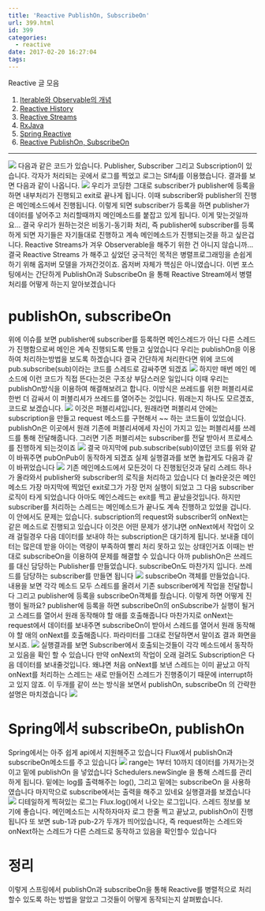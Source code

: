 ```yaml
---
title: 'Reactive PublishOn, SubscribeOn'
url: 399.html
id: 399
categories:
  - reactive
date: 2017-02-20 16:27:04
tags:
---
```


Reactive 글 모음

1.  [Iterable와 Observable의 개념](https://ahea.wordpress.com/2017/02/02/iterable%ec%99%80-observable%ec%9d%98-%ea%b0%9c%eb%85%90/)
2.  [Reactive History](https://ahea.wordpress.com/2017/02/03/reactive-history/)
3.  [Reactive Streams](https://ahea.wordpress.com/2017/02/13/reactive-streams/)
4.  [RxJava](https://ahea.wordpress.com/2017/02/13/rxjava/)
5.  [Spring Reactive](https://ahea.wordpress.com/2017/02/15/spring-reactive/)
6.  [Reactive PublishOn, SubscribeOn](https://ahea.wordpress.com/2017/02/20/reactive-publishon-subscribeon/)

* * *

[![](https://ahea.files.wordpress.com/2017/02/993d6acff3e9bc2448266c19570a4a18.png)](http://ahea.files.wordpress.com/2017/02/993d6acff3e9bc2448266c19570a4a18.png) 다음과 같은 코드가 있습니다. Publisher, Subscriber 그리고 Subscription이 있습니다. 각자가 처리되는 곳에서 로그를 찍었고 로그는 Slf4j를 이용했습니다. 결과를 보면 다음과 같이 나옵니다. [![](https://ahea.files.wordpress.com/2017/02/c95e4162e7e91ab27a2ddbc6e013e552.png)](http://ahea.files.wordpress.com/2017/02/c95e4162e7e91ab27a2ddbc6e013e552.png) 우리가 코딩한 그대로 subscriber가 publisher에 등록을 하면 내부처리가 진행되고 exit로 끝나게 됩니다. 이때 subscriber와 publisher의 진행은 메인메소드에서 진행됩니다. 이렇게 되면 subscriber가 등록을 하면 publisher가 데이터를 넣어주고 처리할때까지 메인메소드를 붙잡고 있게 됩니다. 이게 맞는것일까요… 결국 우리가 원하는것은 비동기-동기화 처리, 즉 publisher에 subscriber를 등록하게 되면 자기들은 자기들대로 진행하고 계속 메인메소드가 진행되는것을 하고 싶은겁니다. Reactive Streams가 겨우 Observerable을 해주기 위한 건 아니지 않습니까… 결국 Reactive Streams 가 해주고 싶었던 궁극적인 목적은 병렬프로그래밍을 손쉽게 하기 위해 옵저버 모델을 가져간것이죠. 옵저버 자체가 핵심은 아니였습니다. 이번 포스팅에서는 간단하게 PublishOn과 SubscribeOn 을 통해 Reactive Stream에서 병렬처리를 어떻게 하는지 알아보겠습니다

publishOn, subscribeOn
======================

위에 이슈를 보면 publisher에 subscriber를 등록하면 메인스레드가 아닌 다른 스레드가 진행함으로써 메인은 계속 진행되도록 만들고 싶었습니다 우리는 publishOn을 이용하여 처리하는방법을 보도록 하겠습니다 결국 간단하게 처리한다면 위에 코드에 pub.subscribe(sub)이라는 코드를 스레드로 감싸주면 되겠죠 [![](https://ahea.files.wordpress.com/2017/02/a8d16b50c36e94e68a14f6f2160ddf61.png)](http://ahea.files.wordpress.com/2017/02/a8d16b50c36e94e68a14f6f2160ddf61.png) 하지만 매번 메인 메소드에 이런 코드가 직접 뜬다는것은 구조상 부담스러운 일입니다 이때 우리는 publishOn방식을 이용하여 해결해보려고 합니다. 이방식은 쓰레드를 위한 퍼블리셔로 한번 더 감싸서 이 퍼블리셔가 쓰레드를 열어주는 것입니다. 뭐래는지 하나도 모르겠죠, 코드로 보겠습니다. [![](https://ahea.files.wordpress.com/2017/02/621d24b61738e06dd535abacfbabd4bf.png)](http://ahea.files.wordpress.com/2017/02/621d24b61738e06dd535abacfbabd4bf.png) 이것은 퍼블리셔입니다, 원래라면 퍼블리셔 안에는 subscription을 만들고 request 메소드를 구현해서 ~~ 하는 코드들이 있었습니다. publishOn은 이곳에서 원래 기존에 퍼블리셔에세 자신이 가지고 있는 퍼블리셔를 쓰레드를 통해 전달해줍니다. 그러면 기존 퍼블리셔는 subscriber를 전달 받아서 프로세스를 진행하게 되는것이죠 ![](https://ahea.files.wordpress.com/2017/02/ac40781cb9be1f0586f2fbd98c656798.png) 결국 마지막에 pub.subscribe(sub)이였던 코드를 위와 같이 바꿔주면 pubOnPub이 동작하게 되겠죠 실제 실행결과를 보면 놀랍게도 다음과 같이 바뀌었습니다 [![](https://ahea.files.wordpress.com/2017/02/9f9387c68e705f55f7be4bfb58507f56.png)](http://ahea.files.wordpress.com/2017/02/9f9387c68e705f55f7be4bfb58507f56.png) 기존 메인메소드에서 모든것이 다 진행됬던것과 달리 스레드 하나가 올라와서 publisher와 subscriber의 로직을 처리하고 있습니다 더 놀라운것은 메인메소드 가장 마지막에 찍었던 exit로그가 가장 먼저 실행이 되었고 그 다음 subscriber로직이 타게 되었습니다 아마도 메인스레드는 exit를 찍고 끝났을것입니다. 하지만 subscriber를 처리하는 스레드는 메인메소드가 끝나도 계속 진행하고 있었을 겁니다. 이 안에서도 문제는 있습니다. subscription의 request와 subscriber의 onNext는 같은 메소드로 진행되고 있습니다 이것은 어떤 문제가 생기냐면 onNext에서 작업이 오래 걸릴경우 다음 데이터를 보내야 하는 subscription은 대기하게 됩니다. 보내줄 데이터는 많은데 받을 아이는 역량이 부족하여 빨리 처리 못하고 있는 상태인거죠 이때는 반대로 subscribeOn을 이용하여 문제를 해결할 수 있습니다 아까 publishOn은 쓰레드를 대신 담당하는 Publisher를 만들었습니다. subscribeOn도 마찬가지 입니다. 쓰레드를 담당하는 subscriber를 만들면 됩니다 [![](https://ahea.files.wordpress.com/2017/02/7a611e4bf4339723b177ef126ecd7e6b.png)](http://ahea.files.wordpress.com/2017/02/7a611e4bf4339723b177ef126ecd7e6b.png) subscribeOn 객체를 만들었습니다. 내용을 보면 각각 메소드 모두 스레드를 올려서 기존 subscriber에게 작업을 전달합니다 그리고 publisher에 등록을 subscribeOn객체를 줬습니다. 이렇게 하면 어떻게 진행이 될까요? publisher에 등록을 하면 subscribeOn의 onSubscribe가 실행이 될거고 스레드를 열어서 원래 동작해야 할 애를 호출해줍니다 마찬가지로 onNext는 request에서 데이터를 보내주면 subscribeOn이 받아서 스레드를 열어서 원래 동작해야 할 애의 onNext를 호출해줍니다. 파라미터를 그대로 전달하면서 말이죠 결과 화면을 보시죠. [![](https://ahea.files.wordpress.com/2017/02/eba4b3191f303cb4cc1ba30a946a103d.png)](http://ahea.files.wordpress.com/2017/02/eba4b3191f303cb4cc1ba30a946a103d.png) 실행결과를 보면 Subscriber에서 호출되는것들이 각각 메소드에서 동작하고 있음을 확인 할 수 있습니다 만약 onNext의 작업이 오래 걸려도 Subscription은 다음 데이터를 보내줄것입니다. 왜냐면 처음 onNext를 보낸 스레드는 이미 끝났고 아직 onNext를 처리하는 스레드는 새로 만들어진 스레드가 진행중이기 때문에 interrupt하고 있지 않죠. 이 두개를 같이 쓰는 방식을 보면서 publishOn, subscribeOn 의 간략한 설명은 마치겠습니다 [![](https://ahea.files.wordpress.com/2017/02/fe7fa0423560c12961de476a417c1989.png)](http://ahea.files.wordpress.com/2017/02/fe7fa0423560c12961de476a417c1989.png)

Spring에서 subscribeOn, publishOn
===============================

Spring에서는 아주 쉽게 api에서 지원해주고 있습니다 Flux에서 publishOn과 subscribeOn메소드를 주고 있습니다 [![](https://ahea.files.wordpress.com/2017/02/4656c530c29f9dd0ef32e896f5410cac.png)](http://ahea.files.wordpress.com/2017/02/4656c530c29f9dd0ef32e896f5410cac.png) range는 1부터 10까지 데이터를 가져가는것이고 밑에 publishOn 을 넣었습니다 Schedulers.newSingle 을 통해 스레드를 관리하게 됩니다. 밑에는 log를 출력해주는 log(), 그리고 밑에는 subscribeOn 을 사용하였습니다 마지막으로 subscribe에서는 출력을 해주고 있네요 실행결과를 보겠습니다 [![](https://ahea.files.wordpress.com/2017/02/b977f7f05eac99e90b37a2ac6e74f747.png)](http://ahea.files.wordpress.com/2017/02/b977f7f05eac99e90b37a2ac6e74f747.png) 디테일하게 찍혀있는 로그는 Flux.log()에서 나오는 로그입니다. 스레드 정보를 보기에 좋습니다. 메인메소드는 시작하자마자 로그 한줄 찍고 끝났고, publishOn이 진행됩니다 또 보면 sub-1과 pub-2가 두개가 띄어있습니다, 즉 request하는 스레드와 onNext하는 스레드가 다른 스레드로 동작하고 있음을 확인할수 있습니다

정리
==

이렇게 스프링에서 publishOn과 subscribeOn을 통해 Reactive를 병렬적으로 처리할수 있도록 하는 방법을 알았고 그것들이 어떻게 동작되는지 살펴봤습니다.